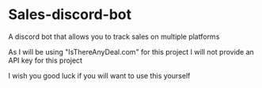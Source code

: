 # Sales-discord-bot
A discord bot that allows you to track sales on multiple platforms

As I will be using "IsThereAnyDeal.com" for this project I will not provide an API key for this project

I wish you good luck if you will want to use this yourself
